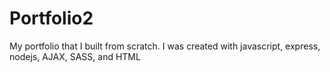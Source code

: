 # Portfolio2

My portfolio that I built from scratch. I was created with javascript, express, nodejs, AJAX, SASS, and HTML
